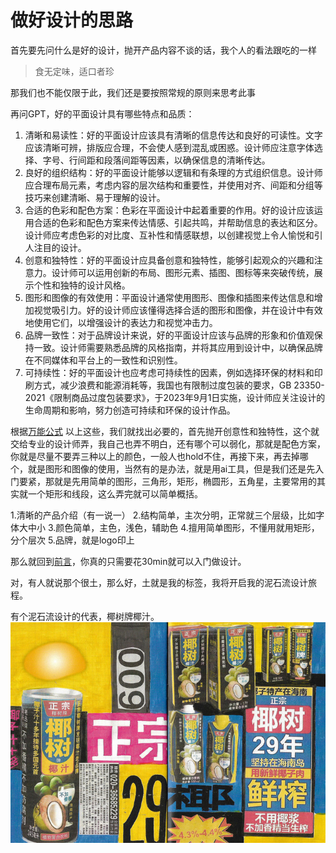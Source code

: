 # 做好设计的思路

首先要先问什么是好的设计，抛开产品内容不谈的话，我个人的看法跟吃的一样

>食无定味，适口者珍

那我们也不能仅限于此，我们还是要按照常规的原则来思考此事

再问GPT，好的平面设计具有哪些特点和品质：
1. 清晰和易读性：好的平面设计应该具有清晰的信息传达和良好的可读性。文字应该清晰可辨，排版应合理，不会使人感到混乱或困惑。设计师应注意字体选择、字号、行间距和段落间距等因素，以确保信息的清晰传达。
2. 良好的组织结构：好的平面设计能够以逻辑和有条理的方式组织信息。设计师应合理布局元素，考虑内容的层次结构和重要性，并使用对齐、间距和分组等技巧来创建清晰、易于理解的设计。
3. 合适的色彩和配色方案：色彩在平面设计中起着重要的作用。好的设计应该运用合适的色彩和配色方案来传达情感、引起共鸣，并帮助信息的表达和区分。设计师应考虑色彩的对比度、互补性和情感联想，以创建视觉上令人愉悦和引人注目的设计。
4. 创意和独特性：好的平面设计应具备创意和独特性，能够引起观众的兴趣和注意力。设计师可以运用创新的布局、图形元素、插图、图标等来突破传统，展示个性和独特的设计风格。
5. 图形和图像的有效使用：平面设计通常使用图形、图像和插图来传达信息和增加视觉吸引力。好的设计师应该懂得选择合适的图形和图像，并在设计中有效地使用它们，以增强设计的表达力和视觉冲击力。
6. 品牌一致性：对于品牌设计来说，好的平面设计应该与品牌的形象和价值观保持一致。设计师需要熟悉品牌的风格指南，并将其应用到设计中，以确保品牌在不同媒体和平台上的一致性和识别性。
7. 可持续性：好的平面设计也应考虑可持续性的因素，例如选择环保的材料和印刷方式，减少浪费和能源消耗等，我国也有限制过度包装的要求，GB 23350-2021《限制商品过度包装要求》，于2023年9月1日实施，设计师应关注设计的生命周期和影响，努力创造可持续和环保的设计作品。

根据[万能公式](./CHAPTER.05.md)
以上这些，我们就找出必要的，首先抛开创意性和独特性，这个就交给专业的设计师弄，我自己也弄不明白，还有哪个可以弱化，那就是配色方案，你就是尽量不要弄三种以上的颜色，一般人也hold不住，再接下来，再去掉哪个，就是图形和图像的使用，当然有的是办法，就是用ai工具，但是我们还是先入门要紧，那就是先用简单的图形，三角形，矩形，椭圆形，五角星，主要常用的其实就一个矩形和线段，这么弄完就可以简单概括。

1.清晰的产品介绍（有一说一）
2.结构简单，主次分明，正常就三个层级，比如字体大中小
3.颜色简单，主色，浅色，辅助色
4.擅用简单图形，不懂用就用矩形，分个层次
5.品牌，就是logo印上

那么就回到[前言](./README.md)，你真的只需要花30min就可以入门做设计。

对，有人就说那个很土，那么好，土就是我的标签，我将开启我的泥石流设计旅程。

有个泥石流设计的代表，椰树牌椰汁。
![yeshu](./images/yeshu.jpg)

